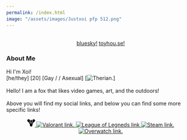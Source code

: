 ```yaml
---
permalink: /index.html
image: "/assets/images/Justxoi pfp 512.png"
---
```


<link rel="shortcut icon" type="image/x-icon" href="favicon.ico">
<body>

<div class="row" style="text-align:center">
    <a href="https://www.twitter.com/JustXoi" class="btn" target="_blank"><img alt="" class="profile-icon"
            src="assets/images/Logo white.svg"></a>
</div>
<!-- Socials -->
<div style="text-align:center">
    <a href="https://bsky.app/profile/xoi.gay">bluesky!</a>
    <a href="https://toyhou.se/14524922.soul">toyhou.se!</a>
</div>
<!-- About me -->

<div style="text-align:left">
        <h3>
            About Me
        </h3>
    </div>
    Hi I'm Xoi! <br>
    [he/they] [20] [<span class="mint-gradient-text">Gay</span> / / <span class="twilight-gradient-text">Asexual</span>] [<img class="profile-icon" alt="Therian." title="Therian" style="vertical-align:bottom" src="https://static.wikia.nocookie.net/therian/images/3/3d/Theta-Delta_Custom_Emoji.svg">]
    <br>
    <br>
    Hello! I am a fox that likes video games, art, and the outdoors! <br>
    <br>
    Above you will find my social links, and below you can find some more specific links!
    <br><br>

<div style="text-align:center">
    <!-- Destiny 2 -->
    <a to="https://destinytracker.com/destiny-2/profile/steam/4611686018467833109/overview" href="https://destinytracker.com/destiny-2/profile/steam/4611686018467833109/overview" data-v-72451c1e="" target="_blank">
        <img class="profile-icon" src="assets\images\destiny.svg" alt="Destiny link.">
    </a>
    <!-- Valorant -->        
    <a to="https://valorant.op.gg/profile/name=Xoi&tagLine=UwU" href="https://valorant.op.gg/profile/name=Xoi&tagLine=UwU" target="_blank">
        <img class="profile-icon" src="https://opgg-gnb.akamaized.net/static/images/icons/img-navi-valorant-white.svg" alt="Valorant link.">
    </a>
    <!-- League -->
    <a to="https://www.op.gg/summoners/na/JustXoi" href="https://www.op.gg/summoners/na/JustXoi" target="_blank">
        <img class="profile-icon" src="https://opgg-gnb.akamaized.net/static/images/icons/img-navi-lol-white.svg" alt="League of Legneds link">
    </a>
    <!-- Steam -->
    <a to="https://steamcommunity.com/id/JustXoi/" href="https://steamcommunity.com/id/JustXoi/" target="_blank">
        <img alt="Steam link." class="profile-icon" src="assets/images/steam.svg">
    </a>
    <!-- Overwatch -->
    <a to="https://www.overbuff.com/players/Xoi-11746/" href="https://www.overbuff.com/players/Xoi-11746/" target="_blank">
        <img alt="Overwatch link." class="profile-icon" src="https://opgg-gnb.akamaized.net/static/images/icons/img-navi-overwatch-gray.svg">
    </a>

<script>
    let konamiCode = ['ArrowUp', 'ArrowUp', 'ArrowDown', 'ArrowDown', 'ArrowLeft', 'ArrowRight', 'ArrowLeft', 'ArrowRight', 'KeyB', 'KeyA'];
    let currentIndex = 0;

    document.addEventListener('keydown', function(e) {
        if (e.code === konamiCode[currentIndex]) {
            currentIndex++;
            if (currentIndex === konamiCode.length) {
                // Konami Code successfully entered
                window.location.href = 'https://xoi.gay/school';
        } else {
            currentIndex = 0;  // Reset the index if a wrong key is pressed
        }
    });
</script>

</body>
